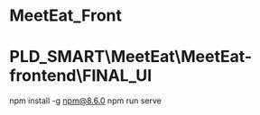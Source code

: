 # MeetEat_Front
 
# PLD_SMART\MeetEat\MeetEat-frontend\FINAL_UI

npm install -g npm@8.6.0
npm run serve
